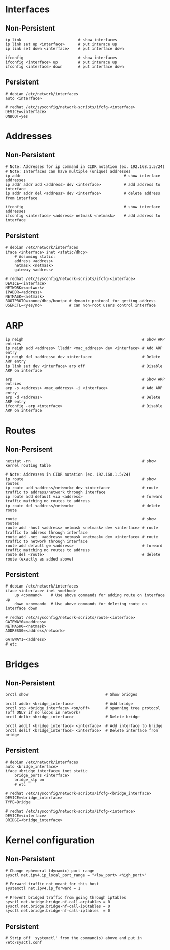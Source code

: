 # Interfaces
## Non-Persistent

    ip link                         # show interfaces
    ip link set up <interface>      # put interace up
    ip link set down <interface>    # put interface down

    ifconfig                        # show interfaces
    ifconfig <interface> up         # put interace up
    ifconfig <interface> down       # put interface down

## Persistent

    # debian /etc/network/interfaces
    auto <interface>

    # redhat /etc/sysconfig/network-scripts/ifcfg-<interface>
    DEVICE=<interface>
    ONBOOT=yes

# Addresses
## Non-Persistent

    # Note: Addresses for ip command in CIDR notation (ex. 192.168.1.5/24)
    # Note: Interfaces can have multiple (unique) addresses
    ip addr                                             # show interface addresses
    ip addr addr add <address> dev <interface>          # add address to interface
    ip addr addr del <address> dev <interface>          # delete address from interface

    ifconfig                                            # show interface addresses
    ifconfig <interface> <address> netmask <netmask>    # add address to interface

## Persistent

    # debian /etc/network/interfaces
    iface <interface> inet <static/dhcp>
        # Assuming static:
        address <address>
        netmask <netmask>
        gateway <address>

    # redhat /etc/sysconfig/network-scripts/ifcfg-<interface>
    DEVICE=<interface>
    NETWORK=<network>
    IPADDR=<address>
    NETMASK=<netmask>
    BOOTPROTO=<none/dhcp/bootp> # dynamic protocol for getting address
    USERCTL=<yes/no>            # can non-root users control interface

# ARP

    ip neigh                                                    # Show ARP entries
    ip neigh add <address> lladdr <mac_address> dev <interface> # Add ARP entry
    ip neigh del <address> dev <interface>                      # Delete ARP entry
    ip link set dev <interface> arp off                         # Disable ARP on interface

    arp                                                         # Show ARP entries
    arp -s <address> <mac_address> -i <interface>               # Add ARP entry
    arp -d <address>                                            # Delete ARP entry
    ifconfig -arp <interface>                                   # Disable ARP on interface
                                                                
# Routes
## Non-Persisent

    netstat -rn                                                 # show kernel routing table

    # Note: Addresses in CIDR notation (ex. 192.168.1.5/24)
    ip route                                                    # show routes
    ip route add <address/network> dev <interface>              # route traffic to address/network through interface
    ip route add default via <address>                          # forward traffic matching no routes to address
    ip route del <address/network>                              # delete route

    route                                                       # show routes
    route add -host <address> netmask <netmask> dev <interface> # route traffic to address through interface
    route add -net  <address> netmask <netmask> dev <interface> # route traffic to network through interface
    route add default gw <address>                              # forward traffic matching no routes to address
    route del <route>                                           # delete route (exactly as added above)

## Persistent

    # debian /etc/network/interfaces
    iface <interface> inet <method>
        up <command>    # Use above commands for adding route on interface up
        down <command>  # Use above commands for deleting route on interface down

    # redhat /etc/sysconfig/network-scripts/route-<interface>
    GATEWAY0=<address>        
    NETMASK0=<netmask>        
    ADDRESS0=<address/network>

    GATEWAY1=<address>
    # etc

# Bridges
## Non-Persistent

    brctl show                                  # Show bridges

    brctl addbr <bridge_interface>              # Add bridge
    brctl stp <bridge_interface> <on/off>       # spanning tree protocol (off ONLY if no loops in network)
    brctl delbr <bridge_interface>              # Delete bridge

    brctl addif <bridge_interface> <interface>  # Add interface to bridge
    brctl delif <bridge_interface> <interface>  # Delete interface from bridge

## Persistent

    # debian /etc/network/interfaces
    auto <bridge_interface>
    iface <bridge_interface> inet static
        bridge_ports <interface>
        bridge_stp on
        # etc

    # redhat /etc/sysconfig/network-scripts/ifcfg-<bridge_interface>
    DEVICE=<bridge_interface>
    TYPE=Bridge

    # redhat /etc/sysconfig/network-scripts/ifcfg-<interface>
    DEVICE=<interface>
    BRIDGE=<bridge_interface>

# Kernel configuration
## Non-Persistent

    # Change ephemeral (dynamic) port range
    sysctl net.ipv4.ip_local_port_range = "<low_port> <high_port>"  

    # Forward traffic not meant for this host
    systemctl net.ipv4.ip_forward = 1

    # Prevent bridged traffic from going through iptables
    sysctl net.bridge.bridge-nf-call-arptables = 0
    sysctl net.bridge.bridge-nf-call-ip6tables = 0
    sysctl net.bridge.bridge-nf-call-iptables  = 0

## Persistent

    # Strip off 'systemctl' from the command(s) above and put in /etc/sysctl.conf
